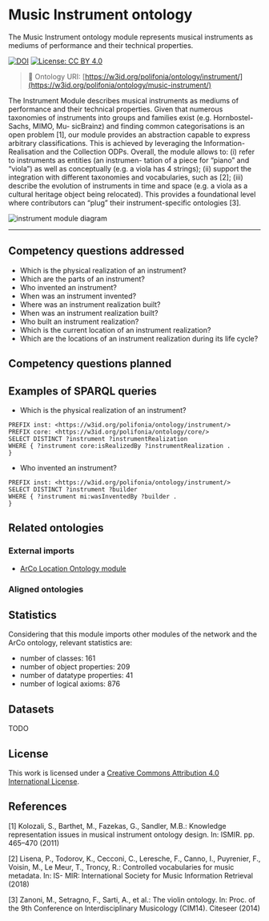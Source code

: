 # Music Instrument ontology
The Music Instrument ontology module represents musical instruments as mediums of performance and their technical properties.

[![DOI](https://zenodo.org/badge/372536364.svg)](https://zenodo.org/badge/latestdoi/372536364)
[![License: CC BY 4.0](https://img.shields.io/badge/License-CC_BY_4.0-lightgrey.svg)](https://creativecommons.org/licenses/by/4.0/)

> 🔗 Ontology URI: [https://w3id.org/polifonia/ontology/instrument/](https://w3id.org/polifonia/ontology/music-instrument/)

The Instrument Module describes musical instruments as mediums of performance
and their technical properties. Given that numerous taxonomies of instruments
into groups and families exist (e.g. Hornbostel-Sachs, MIMO, Mu- sicBrainz) and
finding common categorisations is an open problem [1], our module provides an
abstraction capable to express arbitrary classifications. This is achieved by
leveraging the Information-Realisation and the Collection ODPs. Overall, the
module allows to: (i) refer to instruments as entities (an instrumen- tation of
a piece for “piano” and “viola”) as well as conceptually (e.g. a viola has 4
strings); (ii) support the integration with different taxonomies and
vocabularies, such as [2]; (iii) describe the evolution of instruments in time
and space (e.g. a viola as a cultural heritage object being relocated).
This provides a foundational level where contributors can “plug” their
instrument-specific ontologies [3].

![instrument module diagram](diagrams/music-instrument-main-entities.png)

---

## Competency questions addressed
- Which is the physical realization of an instrument?
- Which are the parts of an instrument?
- Who invented an instrument?
- When was an instrument invented?
- Where was an instrument realization built?
- When was an instrument realization built?
- Who built an instrument realization?
- Which is the current location of an instrument realization?
- Which are the locations of an instrument realization during its life cycle?

## Competency questions planned


## Examples of SPARQL queries
- Which is the physical realization of an instrument?
```
PREFIX inst: <https://w3id.org/polifonia/ontology/instrument/>
PREFIX core: <https://w3id.org/polifonia/ontology/core/>
SELECT DISTINCT ?instrument ?instrumentRealization
WHERE { ?instrument core:isRealizedBy ?instrumentRealization .
}
```

- Who invented an instrument?
```
PREFIX inst: <https://w3id.org/polifonia/ontology/instrument/>
SELECT DISTINCT ?instrument ?builder
WHERE { ?instrument mi:wasInventedBy ?builder .
}
```

## Related ontologies

### External imports
- [ArCo Location Ontology module](https://w3id.org/arco/ontology/location)

### Aligned ontologies

## Statistics
Considering that this module imports other modules of the network and the ArCo ontology, relevant statistics are: 
- number of classes: 161 
- number of object properties: 209
- number of datatype properties: 41
- number of logical axioms: 876

## Datasets
TODO

## License

This work is licensed under a
[Creative Commons Attribution 4.0 International License](http://creativecommons.org/licenses/by/4.0/).


## References

[1] Kolozali, S., Barthet, M., Fazekas, G., Sandler, M.B.: Knowledge representation issues in musical instrument ontology design. In: ISMIR. pp. 465–470 (2011)

[2] Lisena, P., Todorov, K., Cecconi, C., Leresche, F., Canno, I., Puyrenier, F., Voisin, M., Le Meur, T., Troncy, R.: Controlled vocabularies for music metadata. In: IS- MIR: International Society for Music Information Retrieval (2018)

[3] Zanoni, M., Setragno, F., Sarti, A., et al.: The violin ontology. In: Proc. of the 9th Conference on Interdisciplinary Musicology (CIM14). Citeseer (2014)